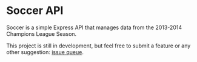 
# Soccer API

Soccer is a simple Express API that manages data 
from the 2013-2014 Champions League Season.  

This project is still in development, but feel free to submit a feature or any other suggestion:
[issue queue](https://github.com/paletcode/soccer/issues).
